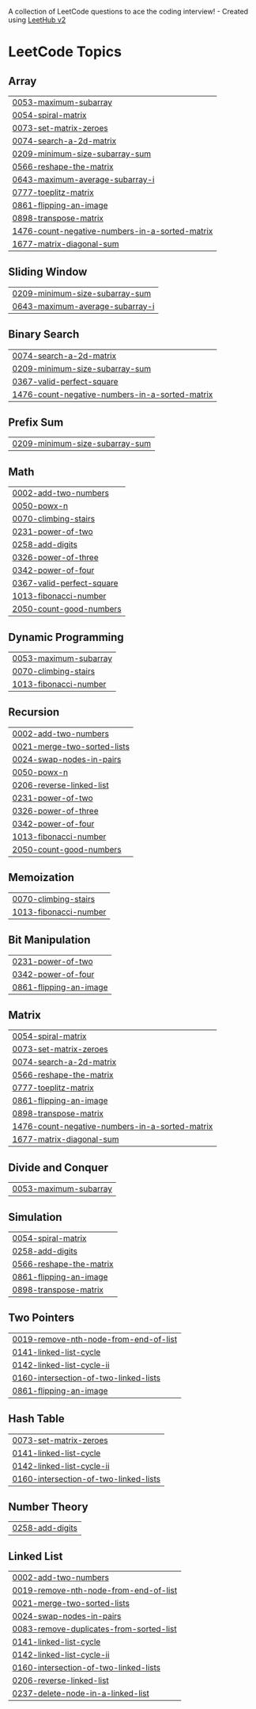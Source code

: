 A collection of LeetCode questions to ace the coding interview! - Created using [LeetHub v2](https://github.com/arunbhardwaj/LeetHub-2.0)
<!---LeetCode Topics Start-->
# LeetCode Topics
## Array
|  |
| ------- |
| [0053-maximum-subarray](https://github.com/gudepavannaren/LeetCode/tree/master/0053-maximum-subarray) |
| [0054-spiral-matrix](https://github.com/gudepavannaren/LeetCode/tree/master/0054-spiral-matrix) |
| [0073-set-matrix-zeroes](https://github.com/gudepavannaren/LeetCode/tree/master/0073-set-matrix-zeroes) |
| [0074-search-a-2d-matrix](https://github.com/gudepavannaren/LeetCode/tree/master/0074-search-a-2d-matrix) |
| [0209-minimum-size-subarray-sum](https://github.com/gudepavannaren/LeetCode/tree/master/0209-minimum-size-subarray-sum) |
| [0566-reshape-the-matrix](https://github.com/gudepavannaren/LeetCode/tree/master/0566-reshape-the-matrix) |
| [0643-maximum-average-subarray-i](https://github.com/gudepavannaren/LeetCode/tree/master/0643-maximum-average-subarray-i) |
| [0777-toeplitz-matrix](https://github.com/gudepavannaren/LeetCode/tree/master/0777-toeplitz-matrix) |
| [0861-flipping-an-image](https://github.com/gudepavannaren/LeetCode/tree/master/0861-flipping-an-image) |
| [0898-transpose-matrix](https://github.com/gudepavannaren/LeetCode/tree/master/0898-transpose-matrix) |
| [1476-count-negative-numbers-in-a-sorted-matrix](https://github.com/gudepavannaren/LeetCode/tree/master/1476-count-negative-numbers-in-a-sorted-matrix) |
| [1677-matrix-diagonal-sum](https://github.com/gudepavannaren/LeetCode/tree/master/1677-matrix-diagonal-sum) |
## Sliding Window
|  |
| ------- |
| [0209-minimum-size-subarray-sum](https://github.com/gudepavannaren/LeetCode/tree/master/0209-minimum-size-subarray-sum) |
| [0643-maximum-average-subarray-i](https://github.com/gudepavannaren/LeetCode/tree/master/0643-maximum-average-subarray-i) |
## Binary Search
|  |
| ------- |
| [0074-search-a-2d-matrix](https://github.com/gudepavannaren/LeetCode/tree/master/0074-search-a-2d-matrix) |
| [0209-minimum-size-subarray-sum](https://github.com/gudepavannaren/LeetCode/tree/master/0209-minimum-size-subarray-sum) |
| [0367-valid-perfect-square](https://github.com/gudepavannaren/LeetCode/tree/master/0367-valid-perfect-square) |
| [1476-count-negative-numbers-in-a-sorted-matrix](https://github.com/gudepavannaren/LeetCode/tree/master/1476-count-negative-numbers-in-a-sorted-matrix) |
## Prefix Sum
|  |
| ------- |
| [0209-minimum-size-subarray-sum](https://github.com/gudepavannaren/LeetCode/tree/master/0209-minimum-size-subarray-sum) |
## Math
|  |
| ------- |
| [0002-add-two-numbers](https://github.com/gudepavannaren/LeetCode/tree/master/0002-add-two-numbers) |
| [0050-powx-n](https://github.com/gudepavannaren/LeetCode/tree/master/0050-powx-n) |
| [0070-climbing-stairs](https://github.com/gudepavannaren/LeetCode/tree/master/0070-climbing-stairs) |
| [0231-power-of-two](https://github.com/gudepavannaren/LeetCode/tree/master/0231-power-of-two) |
| [0258-add-digits](https://github.com/gudepavannaren/LeetCode/tree/master/0258-add-digits) |
| [0326-power-of-three](https://github.com/gudepavannaren/LeetCode/tree/master/0326-power-of-three) |
| [0342-power-of-four](https://github.com/gudepavannaren/LeetCode/tree/master/0342-power-of-four) |
| [0367-valid-perfect-square](https://github.com/gudepavannaren/LeetCode/tree/master/0367-valid-perfect-square) |
| [1013-fibonacci-number](https://github.com/gudepavannaren/LeetCode/tree/master/1013-fibonacci-number) |
| [2050-count-good-numbers](https://github.com/gudepavannaren/LeetCode/tree/master/2050-count-good-numbers) |
## Dynamic Programming
|  |
| ------- |
| [0053-maximum-subarray](https://github.com/gudepavannaren/LeetCode/tree/master/0053-maximum-subarray) |
| [0070-climbing-stairs](https://github.com/gudepavannaren/LeetCode/tree/master/0070-climbing-stairs) |
| [1013-fibonacci-number](https://github.com/gudepavannaren/LeetCode/tree/master/1013-fibonacci-number) |
## Recursion
|  |
| ------- |
| [0002-add-two-numbers](https://github.com/gudepavannaren/LeetCode/tree/master/0002-add-two-numbers) |
| [0021-merge-two-sorted-lists](https://github.com/gudepavannaren/LeetCode/tree/master/0021-merge-two-sorted-lists) |
| [0024-swap-nodes-in-pairs](https://github.com/gudepavannaren/LeetCode/tree/master/0024-swap-nodes-in-pairs) |
| [0050-powx-n](https://github.com/gudepavannaren/LeetCode/tree/master/0050-powx-n) |
| [0206-reverse-linked-list](https://github.com/gudepavannaren/LeetCode/tree/master/0206-reverse-linked-list) |
| [0231-power-of-two](https://github.com/gudepavannaren/LeetCode/tree/master/0231-power-of-two) |
| [0326-power-of-three](https://github.com/gudepavannaren/LeetCode/tree/master/0326-power-of-three) |
| [0342-power-of-four](https://github.com/gudepavannaren/LeetCode/tree/master/0342-power-of-four) |
| [1013-fibonacci-number](https://github.com/gudepavannaren/LeetCode/tree/master/1013-fibonacci-number) |
| [2050-count-good-numbers](https://github.com/gudepavannaren/LeetCode/tree/master/2050-count-good-numbers) |
## Memoization
|  |
| ------- |
| [0070-climbing-stairs](https://github.com/gudepavannaren/LeetCode/tree/master/0070-climbing-stairs) |
| [1013-fibonacci-number](https://github.com/gudepavannaren/LeetCode/tree/master/1013-fibonacci-number) |
## Bit Manipulation
|  |
| ------- |
| [0231-power-of-two](https://github.com/gudepavannaren/LeetCode/tree/master/0231-power-of-two) |
| [0342-power-of-four](https://github.com/gudepavannaren/LeetCode/tree/master/0342-power-of-four) |
| [0861-flipping-an-image](https://github.com/gudepavannaren/LeetCode/tree/master/0861-flipping-an-image) |
## Matrix
|  |
| ------- |
| [0054-spiral-matrix](https://github.com/gudepavannaren/LeetCode/tree/master/0054-spiral-matrix) |
| [0073-set-matrix-zeroes](https://github.com/gudepavannaren/LeetCode/tree/master/0073-set-matrix-zeroes) |
| [0074-search-a-2d-matrix](https://github.com/gudepavannaren/LeetCode/tree/master/0074-search-a-2d-matrix) |
| [0566-reshape-the-matrix](https://github.com/gudepavannaren/LeetCode/tree/master/0566-reshape-the-matrix) |
| [0777-toeplitz-matrix](https://github.com/gudepavannaren/LeetCode/tree/master/0777-toeplitz-matrix) |
| [0861-flipping-an-image](https://github.com/gudepavannaren/LeetCode/tree/master/0861-flipping-an-image) |
| [0898-transpose-matrix](https://github.com/gudepavannaren/LeetCode/tree/master/0898-transpose-matrix) |
| [1476-count-negative-numbers-in-a-sorted-matrix](https://github.com/gudepavannaren/LeetCode/tree/master/1476-count-negative-numbers-in-a-sorted-matrix) |
| [1677-matrix-diagonal-sum](https://github.com/gudepavannaren/LeetCode/tree/master/1677-matrix-diagonal-sum) |
## Divide and Conquer
|  |
| ------- |
| [0053-maximum-subarray](https://github.com/gudepavannaren/LeetCode/tree/master/0053-maximum-subarray) |
## Simulation
|  |
| ------- |
| [0054-spiral-matrix](https://github.com/gudepavannaren/LeetCode/tree/master/0054-spiral-matrix) |
| [0258-add-digits](https://github.com/gudepavannaren/LeetCode/tree/master/0258-add-digits) |
| [0566-reshape-the-matrix](https://github.com/gudepavannaren/LeetCode/tree/master/0566-reshape-the-matrix) |
| [0861-flipping-an-image](https://github.com/gudepavannaren/LeetCode/tree/master/0861-flipping-an-image) |
| [0898-transpose-matrix](https://github.com/gudepavannaren/LeetCode/tree/master/0898-transpose-matrix) |
## Two Pointers
|  |
| ------- |
| [0019-remove-nth-node-from-end-of-list](https://github.com/gudepavannaren/LeetCode/tree/master/0019-remove-nth-node-from-end-of-list) |
| [0141-linked-list-cycle](https://github.com/gudepavannaren/LeetCode/tree/master/0141-linked-list-cycle) |
| [0142-linked-list-cycle-ii](https://github.com/gudepavannaren/LeetCode/tree/master/0142-linked-list-cycle-ii) |
| [0160-intersection-of-two-linked-lists](https://github.com/gudepavannaren/LeetCode/tree/master/0160-intersection-of-two-linked-lists) |
| [0861-flipping-an-image](https://github.com/gudepavannaren/LeetCode/tree/master/0861-flipping-an-image) |
## Hash Table
|  |
| ------- |
| [0073-set-matrix-zeroes](https://github.com/gudepavannaren/LeetCode/tree/master/0073-set-matrix-zeroes) |
| [0141-linked-list-cycle](https://github.com/gudepavannaren/LeetCode/tree/master/0141-linked-list-cycle) |
| [0142-linked-list-cycle-ii](https://github.com/gudepavannaren/LeetCode/tree/master/0142-linked-list-cycle-ii) |
| [0160-intersection-of-two-linked-lists](https://github.com/gudepavannaren/LeetCode/tree/master/0160-intersection-of-two-linked-lists) |
## Number Theory
|  |
| ------- |
| [0258-add-digits](https://github.com/gudepavannaren/LeetCode/tree/master/0258-add-digits) |
## Linked List
|  |
| ------- |
| [0002-add-two-numbers](https://github.com/gudepavannaren/LeetCode/tree/master/0002-add-two-numbers) |
| [0019-remove-nth-node-from-end-of-list](https://github.com/gudepavannaren/LeetCode/tree/master/0019-remove-nth-node-from-end-of-list) |
| [0021-merge-two-sorted-lists](https://github.com/gudepavannaren/LeetCode/tree/master/0021-merge-two-sorted-lists) |
| [0024-swap-nodes-in-pairs](https://github.com/gudepavannaren/LeetCode/tree/master/0024-swap-nodes-in-pairs) |
| [0083-remove-duplicates-from-sorted-list](https://github.com/gudepavannaren/LeetCode/tree/master/0083-remove-duplicates-from-sorted-list) |
| [0141-linked-list-cycle](https://github.com/gudepavannaren/LeetCode/tree/master/0141-linked-list-cycle) |
| [0142-linked-list-cycle-ii](https://github.com/gudepavannaren/LeetCode/tree/master/0142-linked-list-cycle-ii) |
| [0160-intersection-of-two-linked-lists](https://github.com/gudepavannaren/LeetCode/tree/master/0160-intersection-of-two-linked-lists) |
| [0206-reverse-linked-list](https://github.com/gudepavannaren/LeetCode/tree/master/0206-reverse-linked-list) |
| [0237-delete-node-in-a-linked-list](https://github.com/gudepavannaren/LeetCode/tree/master/0237-delete-node-in-a-linked-list) |
<!---LeetCode Topics End-->